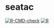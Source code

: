 # seatac

  <!-- badges: start -->
  [![R-CMD-check](https://github.com/gongx030/seatac/workflows/R-CMD-check/badge.svg)](https://github.com/gongx030/seatac/actions)
  [![R](https://github.com/gongx030/seatac/actions/workflows/r.yml/badge.svg)](https://github.com/gongx030/seatac/actions/workflows/r.yml)
  <!-- badges: end -->
